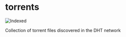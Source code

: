 torrents 
========
![Indexed](https://img.shields.io/badge/indexed-230736-blue)

Collection of torrent files discovered in the DHT network
